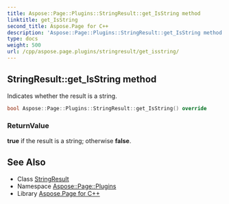 ```yaml
---
title: Aspose::Page::Plugins::StringResult::get_IsString method
linktitle: get_IsString
second_title: Aspose.Page for C++
description: 'Aspose::Page::Plugins::StringResult::get_IsString method. Indicates whether the result is a string in C++.'
type: docs
weight: 500
url: /cpp/aspose.page.plugins/stringresult/get_isstring/
---
```

## StringResult::get_IsString method


Indicates whether the result is a string.

```cpp
bool Aspose::Page::Plugins::StringResult::get_IsString() override
```


### ReturnValue

**true** if the result is a string; otherwise **false**.

## See Also

* Class [StringResult](../)
* Namespace [Aspose::Page::Plugins](../../)
* Library [Aspose.Page for C++](../../../)
